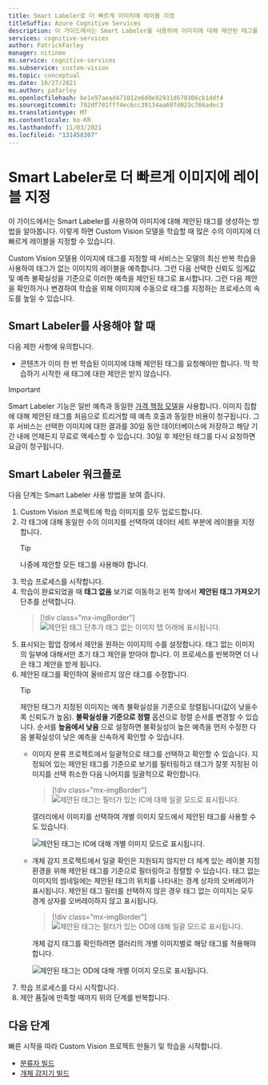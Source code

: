 ```yaml
---
title: Smart Labeler로 더 빠르게 이미지에 레이블 지정
titleSuffix: Azure Cognitive Services
description: 이 가이드에서는 Smart Labeler를 사용하여 이미지에 대해 제안된 태그를 생성하는 방법을 알아봅니다. 이렇게 하면 Custom Vision 모델을 학습할 때 많은 수의 이미지에 더 빠르게 레이블을 지정할 수 있습니다.
services: cognitive-services
author: PatrickFarley
manager: nitinme
ms.service: cognitive-services
ms.subservice: custom-vision
ms.topic: conceptual
ms.date: 10/27/2021
ms.author: pafarley
ms.openlocfilehash: be1e97aead471012e6d0e92931d670306cb1ddf4
ms.sourcegitcommit: 702df701fff4ec6cc39134aa607d023c766adec3
ms.translationtype: MT
ms.contentlocale: ko-KR
ms.lasthandoff: 11/03/2021
ms.locfileid: "131458307"
---
```

# <a name="label-images-faster-with-smart-labeler"></a>Smart Labeler로 더 빠르게 이미지에 레이블 지정

이 가이드에서는 Smart Labeler를 사용하여 이미지에 대해 제안된 태그를 생성하는 방법을 알아봅니다. 이렇게 하면 Custom Vision 모델을 학습할 때 많은 수의 이미지에 더 빠르게 레이블을 지정할 수 있습니다.

Custom Vision 모델용 이미지에 태그를 지정할 때 서비스는 모델의 최신 반복 학습을 사용하여 태그가 없는 이미지의 레이블을 예측합니다. 그런 다음 선택한 신뢰도 임계값 및 예측 불확실성을 기준으로 이러한 예측을 제안된 태그로 표시합니다. 그런 다음 제안을 확인하거나 변경하여 학습을 위해 이미지에 수동으로 태그를 지정하는 프로세스의 속도를 높일 수 있습니다.

## <a name="when-to-use-smart-labeler"></a>Smart Labeler를 사용해야 할 때

다음 제한 사항에 유의합니다.

* 콘텐츠가 이미 한 번 학습된 이미지에 대해 제안된 태그를 요청해야만 합니다. 막 학습하기 시작한 새 태그에 대한 제안은 받지 않습니다.

> [!IMPORTANT]
> Smart Labeler 기능은 일반 예측과 동일한 [가격 책정 모델](https://azure.microsoft.com/pricing/details/cognitive-services/custom-vision-service/)을 사용합니다. 이미지 집합에 대해 제안된 태그를 처음으로 트리거할 때 예측 호출과 동일한 비용이 청구됩니다. 그 후 서비스는 선택한 이미지에 대한 결과를 30일 동안 데이터베이스에 저장하고 해당 기간 내에 언제든지 무료로 액세스할 수 있습니다. 30일 후 제안된 태그를 다시 요청하면 요금이 청구됩니다.

## <a name="smart-labeler-workflow"></a>Smart Labeler 워크플로

다음 단계는 Smart Labeler 사용 방법을 보여 줍니다.

1. Custom Vision 프로젝트에 학습 이미지를 모두 업로드합니다.
1. 각 태그에 대해 동일한 수의 이미지를 선택하여 데이터 세트 부분에 레이블을 지정합니다.
    > [!TIP]
    > 나중에 제안할 모든 태그를 사용해야 합니다.
1. 학습 프로세스를 시작합니다.
1. 학습이 완료되었을 때 **태그 없음** 보기로 이동하고 왼쪽 창에서 **제안된 태그 가져오기** 단추를 선택합니다.
    > [!div class="mx-imgBorder"]
    > ![제안된 태그 단추가 태그 없는 이미지 탭 아래에 표시됩니다.](./media/suggested-tags/suggested-tags-button.png)
1. 표시되는 팝업 창에서 제안을 원하는 이미지의 수를 설정합니다. 태그 없는 이미지의 일부에 대해서만 초기 태그 제안을 받아야 합니다. 이 프로세스를 반복하면 더 나은 태그 제안을 받게 됩니다.
1. 제안된 태그를 확인하여 올바르지 않은 태그를 수정합니다.
    > [!TIP]
    > 제안된 태그가 지정된 이미지는 예측 불확실성을 기준으로 정렬됩니다(값이 낮을수록 신뢰도가 높음). **불확실성을 기준으로 정렬** 옵션으로 정렬 순서를 변경할 수 있습니다. 순서를 **높음에서 낮음** 으로 설정하면 불확실성이 높은 예측을 먼저 수정한 다음 불확실성이 낮은 예측을 신속하게 확인할 수 있습니다.
    * 이미지 분류 프로젝트에서 일괄적으로 태그를 선택하고 확인할 수 있습니다. 지정되어 있는 제안된 태그를 기준으로 보기를 필터링하고 태그가 잘못 지정된 이미지를 선택 취소한 다음 나머지를 일괄적으로 확인합니다.
        > [!div class="mx-imgBorder"]
        > ![제안된 태그는 필터가 있는 IC에 대해 일괄 모드로 표시됩니다.](./media/suggested-tags/ic-batch-mode.png)

        갤러리에서 이미지를 선택하여 개별 이미지 모드에서 제안된 태그를 사용할 수도 있습니다.

        ![제안된 태그는 IC에 대해 개별 이미지 모드로 표시됩니다.](./media/suggested-tags/ic-individual-image-mode.png)
    * 개체 감지 프로젝트에서 일괄 확인은 지원되지 않지만 더 체계 있는 레이블 지정 환경을 위해 제안된 태그를 기준으로 필터링하고 정렬할 수 있습니다. 태그 없는 이미지의 썸네일에는 제안된 태그의 위치를 나타내는 경계 상자의 오버레이가 표시됩니다. 제안된 태그 필터를 선택하지 않은 경우 태그 없는 이미지는 모두 경계 상자를 오버레이하지 않고 표시됩니다.
        > [!div class="mx-imgBorder"]
        > ![제안된 태그는 필터가 있는 OD에 대해 일괄 모드로 표시됩니다.](./media/suggested-tags/od-batch-mode.png)

        개체 감지 태그를 확인하려면 갤러리의 개별 이미지별로 해당 태그를 적용해야 합니다.

        ![제안된 태그는 OD에 대해 개별 이미지 모드로 표시됩니다.](./media/suggested-tags/od-individual-image-mode.png)
1. 학습 프로세스를 다시 시작합니다.
1. 제안 품질에 만족할 때까지 위의 단계를 반복합니다.

## <a name="next-steps"></a>다음 단계

빠른 시작을 따라 Custom Vision 프로젝트 만들기 및 학습을 시작합니다.

* [분류자 빌드](getting-started-build-a-classifier.md)
* [개체 감지기 빌드](get-started-build-detector.md)